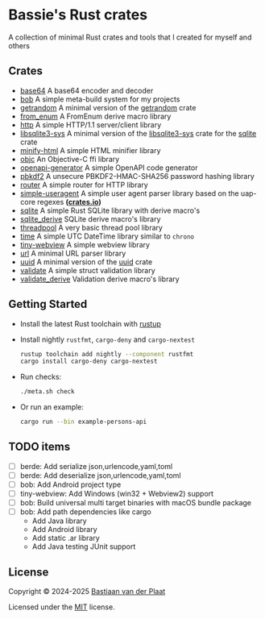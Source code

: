 # Bassie's Rust crates

A collection of minimal Rust crates and tools that I created for myself and others

## Crates

-   [base64](lib/base64) A base64 encoder and decoder
-   [bob](bin/bob) A simple meta-build system for my projects
-   [getrandom](lib/getrandom) A minimal version of the [getrandom](https://crates.io/crates/getrandom) crate
-   [from_enum](lib/from_enum) A FromEnum derive macro library
-   [http](lib/http) A simple HTTP/1.1 server/client library
-   [libsqlite3-sys](lib/libsqlite3-sys) A minimal version of the [libsqlite3-sys](https://crates.io/crates/libsqlite3-sys) crate for the [sqlite](lib/sqlite) crate
-   [minify-html](lib/minify-html) A simple HTML minifier library
-   [objc](lib/objc) An Objective-C ffi library
-   [openapi-generator](lib/openapi-generator) A simple OpenAPI code generator
-   [pbkdf2](lib/pbkdf2) A unsecure PBKDF2-HMAC-SHA256 password hashing library
-   [router](lib/router) A simple router for HTTP library
-   [simple-useragent](lib/simple-useragent) A simple user agent parser library based on the uap-core regexes **([crates.io](https://crates.io/crates/simple-useragent))**
-   [sqlite](lib/sqlite) A simple Rust SQLite library with derive macro's
-   [sqlite_derive](lib/sqlite_derive) SQLite derive macro's library
-   [threadpool](lib/threadpool) A very basic thread pool library
-   [time](lib/time) A simple UTC DateTime library similar to `chrono`
-   [tiny-webview](lib/tiny-webview) A simple webview library
-   [url](lib/url) A minimal URL parser library
-   [uuid](lib/uuid) A minimal version of the [uuid](https://crates.io/crates/uuid) crate
-   [validate](lib/validate) A simple struct validation library
-   [validate_derive](lib/validate_derive) Validation derive macro's library

## Getting Started

-   Install the latest Rust toolchain with [rustup](https://rustup.rs/)
-   Install nightly `rustfmt`, `cargo-deny` and `cargo-nextest`

    ```sh
    rustup toolchain add nightly --component rustfmt
    cargo install cargo-deny cargo-nextest
    ```

-   Run checks:

    ```sh
    ./meta.sh check
    ```

-   Or run an example:

    ```sh
    cargo run --bin example-persons-api
    ```

## TODO items

-   [ ] berde: Add serialize json,urlencode,yaml,toml
-   [ ] berde: Add deserialize json,urlencode,yaml,toml
-   [ ] bob: Add Android project type
-   [ ] tiny-webview: Add Windows (win32 + Webview2) support
-   [ ] bob: Build universal multi target binaries with macOS bundle package
-   [ ] bob: Add path dependencies like cargo
    -   Add Java library
    -   Add Android library
    -   Add static .ar library
    -   Add Java testing JUnit support

## License

Copyright © 2024-2025 [Bastiaan van der Plaat](https://github.com/bplaat)

Licensed under the [MIT](LICENSE) license.
